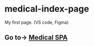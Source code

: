 # medical-index-page
My first page. (VS code, Figma)

## Go to-> [Medical SPA](https://kolaedr.github.io/medical-index-page/)
